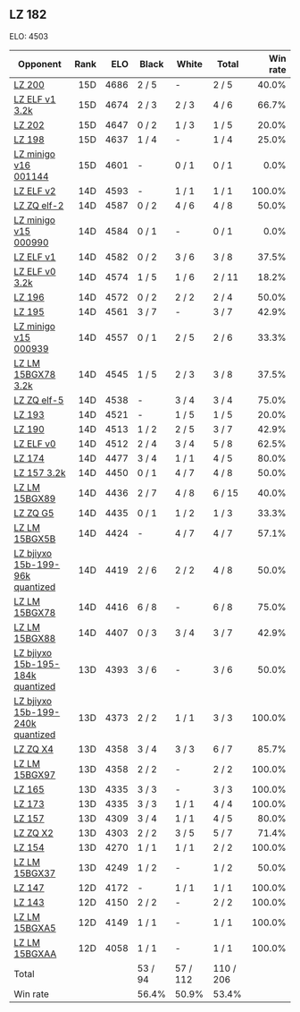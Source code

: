 ## LZ 182 ##

ELO: 4503

Opponent | Rank | ELO | Black | White | Total | Win rate
---------|-----:|----:|-------|-------|-------|-------:
[LZ 200](LZ%20200.md) | 15D | 4686 | 2 / 5 | - | 2 / 5 | 40.0%
[LZ ELF v1 3.2k](LZ%20ELF%20v1%203.2k.md) | 15D | 4674 | 2 / 3 | 2 / 3 | 4 / 6 | 66.7%
[LZ 202](LZ%20202.md) | 15D | 4647 | 0 / 2 | 1 / 3 | 1 / 5 | 20.0%
[LZ 198](LZ%20198.md) | 15D | 4637 | 1 / 4 | - | 1 / 4 | 25.0%
[LZ minigo v16 001144](LZ%20minigo%20v16%20001144.md) | 15D | 4601 | - | 0 / 1 | 0 / 1 | 0.0%
[LZ ELF v2](LZ%20ELF%20v2.md) | 14D | 4593 | - | 1 / 1 | 1 / 1 | 100.0%
[LZ ZQ elf-2](LZ%20ZQ%20elf-2.md) | 14D | 4587 | 0 / 2 | 4 / 6 | 4 / 8 | 50.0%
[LZ minigo v15 000990](LZ%20minigo%20v15%20000990.md) | 14D | 4584 | 0 / 1 | - | 0 / 1 | 0.0%
[LZ ELF v1](LZ%20ELF%20v1.md) | 14D | 4582 | 0 / 2 | 3 / 6 | 3 / 8 | 37.5%
[LZ ELF v0 3.2k](LZ%20ELF%20v0%203.2k.md) | 14D | 4574 | 1 / 5 | 1 / 6 | 2 / 11 | 18.2%
[LZ 196](LZ%20196.md) | 14D | 4572 | 0 / 2 | 2 / 2 | 2 / 4 | 50.0%
[LZ 195](LZ%20195.md) | 14D | 4561 | 3 / 7 | - | 3 / 7 | 42.9%
[LZ minigo v15 000939](LZ%20minigo%20v15%20000939.md) | 14D | 4557 | 0 / 1 | 2 / 5 | 2 / 6 | 33.3%
[LZ LM 15BGX78 3.2k](LZ%20LM%2015BGX78%203.2k.md) | 14D | 4545 | 1 / 5 | 2 / 3 | 3 / 8 | 37.5%
[LZ ZQ elf-5](LZ%20ZQ%20elf-5.md) | 14D | 4538 | - | 3 / 4 | 3 / 4 | 75.0%
[LZ 193](LZ%20193.md) | 14D | 4521 | - | 1 / 5 | 1 / 5 | 20.0%
[LZ 190](LZ%20190.md) | 14D | 4513 | 1 / 2 | 2 / 5 | 3 / 7 | 42.9%
[LZ ELF v0](LZ%20ELF%20v0.md) | 14D | 4512 | 2 / 4 | 3 / 4 | 5 / 8 | 62.5%
[LZ 174](LZ%20174.md) | 14D | 4477 | 3 / 4 | 1 / 1 | 4 / 5 | 80.0%
[LZ 157 3.2k](LZ%20157%203.2k.md) | 14D | 4450 | 0 / 1 | 4 / 7 | 4 / 8 | 50.0%
[LZ LM 15BGX89](LZ%20LM%2015BGX89.md) | 14D | 4436 | 2 / 7 | 4 / 8 | 6 / 15 | 40.0%
[LZ ZQ G5](LZ%20ZQ%20G5.md) | 14D | 4435 | 0 / 1 | 1 / 2 | 1 / 3 | 33.3%
[LZ LM 15BGX5B](LZ%20LM%2015BGX5B.md) | 14D | 4424 | - | 4 / 7 | 4 / 7 | 57.1%
[LZ bjiyxo 15b-199-96k quantized](LZ%20bjiyxo%2015b-199-96k%20quantized.md) | 14D | 4419 | 2 / 6 | 2 / 2 | 4 / 8 | 50.0%
[LZ LM 15BGX78](LZ%20LM%2015BGX78.md) | 14D | 4416 | 6 / 8 | - | 6 / 8 | 75.0%
[LZ LM 15BGX88](LZ%20LM%2015BGX88.md) | 14D | 4407 | 0 / 3 | 3 / 4 | 3 / 7 | 42.9%
[LZ bjiyxo 15b-195-184k quantized](LZ%20bjiyxo%2015b-195-184k%20quantized.md) | 13D | 4393 | 3 / 6 | - | 3 / 6 | 50.0%
[LZ bjiyxo 15b-199-240k quantized](LZ%20bjiyxo%2015b-199-240k%20quantized.md) | 13D | 4373 | 2 / 2 | 1 / 1 | 3 / 3 | 100.0%
[LZ ZQ X4](LZ%20ZQ%20X4.md) | 13D | 4358 | 3 / 4 | 3 / 3 | 6 / 7 | 85.7%
[LZ LM 15BGX97](LZ%20LM%2015BGX97.md) | 13D | 4358 | 2 / 2 | - | 2 / 2 | 100.0%
[LZ 165](LZ%20165.md) | 13D | 4335 | 3 / 3 | - | 3 / 3 | 100.0%
[LZ 173](LZ%20173.md) | 13D | 4335 | 3 / 3 | 1 / 1 | 4 / 4 | 100.0%
[LZ 157](LZ%20157.md) | 13D | 4309 | 3 / 4 | 1 / 1 | 4 / 5 | 80.0%
[LZ ZQ X2](LZ%20ZQ%20X2.md) | 13D | 4303 | 2 / 2 | 3 / 5 | 5 / 7 | 71.4%
[LZ 154](LZ%20154.md) | 13D | 4270 | 1 / 1 | 1 / 1 | 2 / 2 | 100.0%
[LZ LM 15BGX37](LZ%20LM%2015BGX37.md) | 13D | 4249 | 1 / 2 | - | 1 / 2 | 50.0%
[LZ 147](LZ%20147.md) | 12D | 4172 | - | 1 / 1 | 1 / 1 | 100.0%
[LZ 143](LZ%20143.md) | 12D | 4150 | 2 / 2 | - | 2 / 2 | 100.0%
[LZ LM 15BGXA5](LZ%20LM%2015BGXA5.md) | 12D | 4149 | 1 / 1 | - | 1 / 1 | 100.0%
[LZ LM 15BGXAA](LZ%20LM%2015BGXAA.md) | 12D | 4058 | 1 / 1 | - | 1 / 1 | 100.0%
Total | | | 53 / 94 | 57 / 112 | 110 / 206 | 
Win rate| | | 56.4% | 50.9% | 53.4% | 
